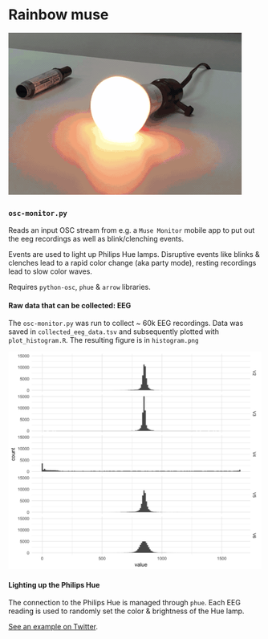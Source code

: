 # Rainbow muse
![](party_mode.gif)

### `osc-monitor.py`
Reads an input OSC stream from e.g. a `Muse Monitor` mobile app to put out the eeg recordings as well as blink/clenching events.

Events are used to light up Philips Hue lamps. Disruptive events like blinks & clenches lead to a rapid color change (aka party mode), resting recordings lead to slow color waves. 

Requires `python-osc`, `phue` & `arrow` libraries.

#### Raw data that can be collected: EEG
The `osc-monitor.py` was run to collect ~ 60k EEG recordings. Data was saved in `collected_eeg_data.tsv` and subsequently plotted with `plot_histogram.R`. The resulting figure is in `histogram.png`

![](histogram.png)

#### Lighting up the Philips Hue
The connection to the Philips Hue is managed through `phue`. Each EEG reading is used to randomly set the color & brightness of the Hue lamp.

[See an example on Twitter](https://twitter.com/gedankenstuecke/status/1007557614773813248).
